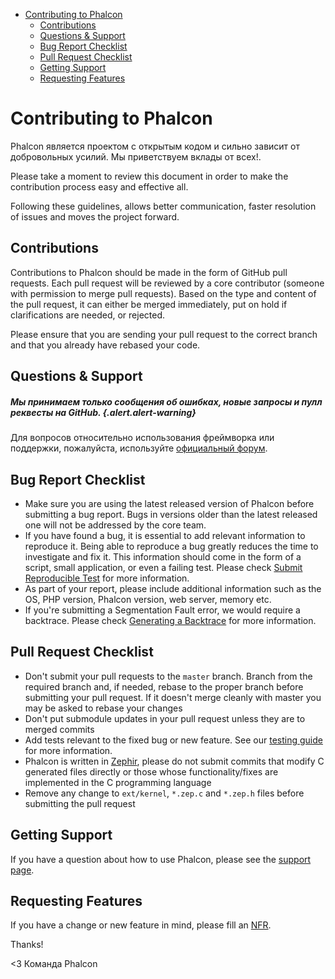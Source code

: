 <div class='article-menu'>
  <ul>
    <li>
      <a href="#contributing">Contributing to Phalcon</a> <ul>
        <li>
          <a href="#contributions">Contributions</a>
        </li>
        <li>
          <a href="#questions-and-support">Questions & Support</a>
        </li>
        <li>
          <a href="#bug-report-checklist">Bug Report Checklist</a>
        </li>
        <li>
          <a href="#pull-request-checklist">Pull Request Checklist</a>
        </li>
        <li>
          <a href="#getting-support">Getting Support</a>
        </li>
        <li>
          <a href="#requesting-features">Requesting Features</a>
        </li>
      </ul>
    </li>
  </ul>
</div>

<a name='contributing'></a>

# Contributing to Phalcon

Phalcon является проектом с открытым кодом и сильно зависит от добровольных усилий. Мы приветствуем вклады от всех!.

Please take a moment to review this document in order to make the contribution process easy and effective all.

Following these guidelines, allows better communication, faster resolution of issues and moves the project forward.

<a name='contributions'></a>

## Contributions

Contributions to Phalcon should be made in the form of GitHub pull requests. Each pull request will be reviewed by a core contributor (someone with permission to merge pull requests). Based on the type and content of the pull request, it can either be merged immediately, put on hold if clarifications are needed, or rejected.

Please ensure that you are sending your pull request to the correct branch and that you already have rebased your code.

<a name='questions-and-support'></a>

## Questions & Support

##### Мы принимаем только сообщения об ошибках, новые запросы и пулл реквесты на GitHub. {.alert.alert-warning}

Для вопросов относительно использования фреймворка или поддержки, пожалуйста, используйте [официальный форум](https://phalcon.link/forum).

<a name='bug-report-checklist'></a>

## Bug Report Checklist

- Make sure you are using the latest released version of Phalcon before submitting a bug report. Bugs in versions older than the latest released one will not be addressed by the core team.
- If you have found a bug, it is essential to add relevant information to reproduce it. Being able to reproduce a bug greatly reduces the time to investigate and fix it. This information should come in the form of a script, small application, or even a failing test. Please check [Submit Reproducible Test](https://github.com/phalcon/cphalcon/wiki/Submit-Reproducible-Test) for more information.
- As part of your report, please include additional information such as the OS, PHP version, Phalcon version, web server, memory etc.
- If you're submitting a Segmentation Fault error, we would require a backtrace. Please check [Generating a Backtrace](https://github.com/phalcon/cphalcon/wiki/Generating-a-backtrace) for more information.

<a name='pull-request-checklist'></a>

## Pull Request Checklist

- Don't submit your pull requests to the `master` branch. Branch from the required branch and, if needed, rebase to the proper branch before submitting your pull request. If it doesn't merge cleanly with master you may be asked to rebase your changes
- Don't put submodule updates in your pull request unless they are to merged commits
- Add tests relevant to the fixed bug or new feature. See our [testing guide](https://github.com/phalcon/cphalcon/blob/master/tests/README.md) for more information.
- Phalcon is written in [Zephir](https://zephir-lang.com/), please do not submit commits that modify C generated files directly or those whose functionality/fixes are implemented in the C programming language
- Remove any change to `ext/kernel`, `*.zep.c` and `*.zep.h` files before submitting the pull request

<a name='getting-support'></a>

## Getting Support

If you have a question about how to use Phalcon, please see the [support page](https://phalconphp.com/support).

<a name='requesting-features'></a>

## Requesting Features

If you have a change or new feature in mind, please fill an [NFR](/en/[[version]]/new-feature-request).

Thanks!

<3 Команда Phalcon